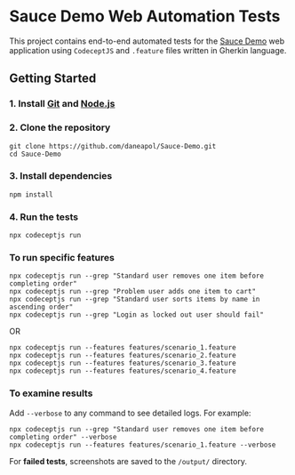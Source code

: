 # Sauce Demo Web Automation Tests

This project contains end-to-end automated tests for the [Sauce Demo](https://www.saucedemo.com/) web application using `CodeceptJS` and `.feature` files written in Gherkin language.


## Getting Started

### 1. Install [Git](https://git-scm.com/downloads) and [Node.js](https://nodejs.org/en)

### 2. Clone the repository
```
git clone https://github.com/daneapol/Sauce-Demo.git
cd Sauce-Demo
```

### 3. Install dependencies
```
npm install
```

### 4. Run the tests
```
npx codeceptjs run
```

### To run specific features
```
npx codeceptjs run --grep "Standard user removes one item before completing order"
npx codeceptjs run --grep "Problem user adds one item to cart"
npx codeceptjs run --grep "Standard user sorts items by name in ascending order"
npx codeceptjs run --grep "Login as locked out user should fail"
```
OR
```
npx codeceptjs run --features features/scenario_1.feature
npx codeceptjs run --features features/scenario_2.feature
npx codeceptjs run --features features/scenario_3.feature
npx codeceptjs run --features features/scenario_4.feature
```

### To examine results
Add `--verbose` to any command to see detailed logs. For example:
```
npx codeceptjs run --grep "Standard user removes one item before completing order" --verbose
npx codeceptjs run --features features/scenario_1.feature --verbose
```

For **failed tests**, screenshots are saved to the `/output/` directory.
